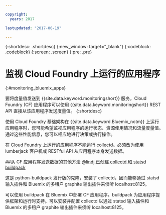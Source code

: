 ```yaml
---

copyright:
  years: 2017

lastupdated: "2017-06-19"

---
```



{:shortdesc: .shortdesc}
{:new_window: target="_blank"}
{:codeblock: .codeblock}
{:screen: .screen}
{:pre: .pre}

# 监视 Cloud Foundry 上运行的应用程序
 {:#monitoring_bluemix_apps}

要将度量值发送到 {{site.data.keyword.monitoringshort}} 服务，Cloud Foundry (CF) 应用程序可以使用 {{site.data.keyword.monitoringshort}} REST API 直接从该应用程序发送度量值。
{:shortdesc}

使用 Cloud Foundry 基础架构在 {{site.data.keyword.Bluemix_notm}} 上运行应用程序时，您可能希望监视应用程序的运行状态、资源使用情况和流量度量值。通过这些性能信息，您可以相应地进行决策或执行操作。



在 Cloud Foundry 上运行的应用程序不能运行 collectd。必须改为使用 lumberjack 客户机或 RESTful API 从应用程序本身发送数据。 

##从 CF 应用程序发送数据的其他方法 [@lindj 已创建 collectd 和 statsd buildpack](https://github.com/jimlindeman/python-buildpack-collectd)

这是 python-buildpack 发行版的克隆，安装了 collectd，因而能够通过 statsd 输入插件和 Bluemix 的多租户 graphite 输出插件来侦听 localhost:8125。 

可以使用 buildpack 在 Bluemix 中部署 CF 应用程序。buildpack 为应用程序提供框架和运行时支持。可以安装并配置 collectd 以通过 statsd 输入插件和 Bluemix 的多租户 graphite 输出插件来侦听 localhost:8125。 
